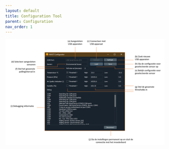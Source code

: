 ```yaml
---
layout: default
title: Configuration Tool
parent: Configuration
nav_order: 1
---
```



![](../assets/images/config-tool-fig.png)